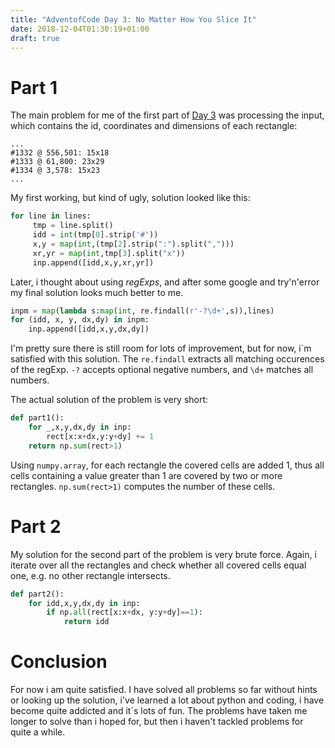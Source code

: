 ```yaml
---
title: "AdventofCode Day 3: No Matter How You Slice It"
date: 2018-12-04T01:30:19+01:00
draft: true
---
```

# Part 1

The main problem for me of the first part of [Day 3](https://adventofcode.com/2018/day/3) was processing the input, which contains the id, coordinates and dimensions of each rectangle:

```
...
#1332 @ 556,501: 15x18
#1333 @ 61,800: 23x29
#1334 @ 3,578: 15x23
...
```
My first working, but kind of ugly, solution looked like this:

```python
for line in lines:
     tmp = line.split()
     idd = int(tmp[0].strip('#'))
     x,y = map(int,(tmp[2].strip(":").split(",")))
     xr,yr = map(int,tmp[3].split("x"))
     inp.append([idd,x,y,xr,yr])
```
Later, i thought about using *regExps*, and after some google and try'n'error my final solution looks much better to me.

```python
inpm = map(lambda s:map(int, re.findall(r'-?\d+',s)),lines) 
for (idd, x, y, dx,dy) in inpm:
    inp.append([idd,x,y,dx,dy])
```
I'm pretty sure there is still room for lots of improvement, but for now, i`m satisfied with this solution. The ```re.findall``` extracts all matching occurences of the regExp. ```-?``` accepts optional negative numbers, and ```\d+``` matches all numbers. 

The actual solution of the problem is very short:

```python
def part1():
    for _,x,y,dx,dy in inp:
        rect[x:x+dx,y:y+dy] += 1
    return np.sum(rect>1)
```
Using ```numpy.array```, for each rectangle the covered cells are added 1, thus all cells containing a value greater than 1 are covered by two or more rectangles. ```np.sum(rect>1)``` computes the number of these cells.

# Part 2

My solution for the second part of the problem is very brute force. Again, i iterate over all the rectangles and check whether all covered cells equal one, e.g. no other rectangle intersects.

```python
def part2():
    for idd,x,y,dx,dy in inp:
        if np.all(rect[x:x+dx, y:y+dy]==1):
            return idd
```

# Conclusion

For now i am quite satisfied. I have solved all problems so far without hints or looking up the solution, i've learned a lot about python and coding, i have become quite addicted and it`s lots of fun. The problems have taken me longer to solve than i hoped for, but then i haven't tackled problems for quite a while.
